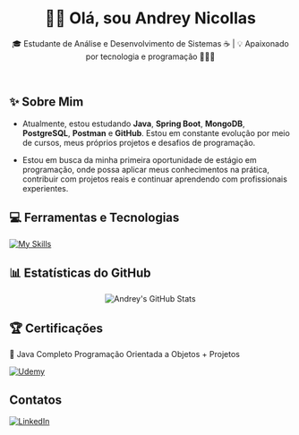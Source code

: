 <h1 align="center">👋🏻 Olá, sou Andrey Nicollas</h1>

<p align="center">
  🎓 Estudante de Análise e Desenvolvimento de Sistemas ☕ | 💡 Apaixonado por tecnologia e programação 🧑🏻‍💻
</p><br>

## ✨ Sobre Mim

- Atualmente, estou estudando **Java**, **Spring Boot**, **MongoDB**, **PostgreSQL**, **Postman** e **GitHub**. Estou em constante evolução por meio de cursos, meus próprios projetos e desafios de programação.

- Estou em busca da minha primeira oportunidade de estágio em programação, onde possa aplicar meus conhecimentos na prática, contribuir com projetos reais e continuar aprendendo com profissionais experientes.

## 💻 Ferramentas e Tecnologias
  [![My Skills](https://skillicons.dev/icons?i=java,spring,mongodb,postgres,postman,idea,vscode,git,github,ubuntu)](https://skillicons.dev)

## 📊 Estatísticas do GitHub
<div align="center">
  <img src="https://github-readme-stats.vercel.app/api?username=andreynicollas&show_icons=true&theme=github_dark" alt="Andrey's GitHub Stats" />
</div>

## 🏆 Certificações 
📍 Java Completo Programação Orientada a Objetos + Projetos

[![Udemy](https://img.shields.io/badge/Udemy-Certificado-purple?logo=Udemy&logoColor=white)](https://github.com/user-attachments/files/21316372/UC-583f841b-855c-4916-814a-af8ff3890b3e.pdf)

## Contatos

[![LinkedIn](https://img.shields.io/badge/LinkedIn-0077B5?style=flat&logo=linkedin&logoColor=white)](https://www.linkedin.com/in/andrey-nicollas-166383324/)








